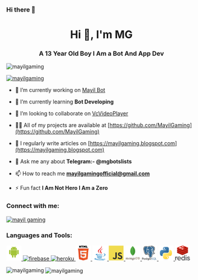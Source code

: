 ### Hi there 👋

<!--
**MayilGaming/MayilGaming** is a ✨ _special_ ✨ repository because its `README.md` (this file) appears on your GitHub profile.

Here are some ideas to get you started:

- 🔭 I’m currently working on ...
- 🌱 I’m currently learning ...
- 👯 I’m looking to collaborate on ...
- 🤔 I’m looking for help with ...
- 💬 Ask me about ...
- 📫 How to reach me: ...
- 😄 Pronouns: ...
- ⚡ Fun fact: ...
-->
<h1 align="center">Hi 👋, I'm MG</h1>
<h3 align="center">A 13 Year Old Boy I Am a Bot And App Dev</h3>

<p align="left"> <img src="https://komarev.com/ghpvc/?username=mayilgaming&label=Profile%20views&color=0e75b6&style=flat" alt="mayilgaming" /> </p>

<p align="left"> <a href="https://github.com/ryo-ma/github-profile-trophy"><img src="https://github-profile-trophy.vercel.app/?username=mayilgaming" alt="mayilgaming" /></a> </p>

- 🔭 I’m currently working on [Mayil Bot](https://github.com/MayilGaming/Mayil)

- 🌱 I’m currently learning **Bot Developing**

- 👯 I’m looking to collaborate on [VcVideoPlayer](https://github.com/TheDeCoDe/VcVideoPlayer)

- 👨‍💻 All of my projects are available at [https://github.com/MayilGaming](https://github.com/MayilGaming)

- 📝 I regularly write articles on [https://mayilgaming.blogspot.com](https://mayilgaming.blogspot.com)

- 💬 Ask me any about **Telegram:- @mgbotslists**

- 📫 How to reach me **mayilgamingofficial@gmail.com**

- ⚡ Fun fact **I Am Not Hero I Am a Zero**

<h3 align="left">Connect with me:</h3>
<p align="left">
<a href="https://www.youtube.com/c/mayil gaming" target="blank"><img align="center" src="https://raw.githubusercontent.com/rahuldkjain/github-profile-readme-generator/master/src/images/icons/Social/youtube.svg" alt="mayil gaming" height="30" width="40" /></a>
</p>

<h3 align="left">Languages and Tools:</h3>
<p align="left"> <a href="https://developer.android.com" target="_blank" rel="noreferrer"> <img src="https://raw.githubusercontent.com/devicons/devicon/master/icons/android/android-original-wordmark.svg" alt="android" width="40" height="40"/> </a> <a href="https://firebase.google.com/" target="_blank" rel="noreferrer"> <img src="https://www.vectorlogo.zone/logos/firebase/firebase-icon.svg" alt="firebase" width="40" height="40"/> </a> <a href="https://heroku.com" target="_blank" rel="noreferrer"> <img src="https://www.vectorlogo.zone/logos/heroku/heroku-icon.svg" alt="heroku" width="40" height="40"/> </a> <a href="https://www.w3.org/html/" target="_blank" rel="noreferrer"> <img src="https://raw.githubusercontent.com/devicons/devicon/master/icons/html5/html5-original-wordmark.svg" alt="html5" width="40" height="40"/> </a> <a href="https://www.java.com" target="_blank" rel="noreferrer"> <img src="https://raw.githubusercontent.com/devicons/devicon/master/icons/java/java-original.svg" alt="java" width="40" height="40"/> </a> <a href="https://developer.mozilla.org/en-US/docs/Web/JavaScript" target="_blank" rel="noreferrer"> <img src="https://raw.githubusercontent.com/devicons/devicon/master/icons/javascript/javascript-original.svg" alt="javascript" width="40" height="40"/> </a> <a href="https://www.mongodb.com/" target="_blank" rel="noreferrer"> <img src="https://raw.githubusercontent.com/devicons/devicon/master/icons/mongodb/mongodb-original-wordmark.svg" alt="mongodb" width="40" height="40"/> </a> <a href="https://www.postgresql.org" target="_blank" rel="noreferrer"> <img src="https://raw.githubusercontent.com/devicons/devicon/master/icons/postgresql/postgresql-original-wordmark.svg" alt="postgresql" width="40" height="40"/> </a> <a href="https://www.python.org" target="_blank" rel="noreferrer"> <img src="https://raw.githubusercontent.com/devicons/devicon/master/icons/python/python-original.svg" alt="python" width="40" height="40"/> </a> <a href="https://redis.io" target="_blank" rel="noreferrer"> <img src="https://raw.githubusercontent.com/devicons/devicon/master/icons/redis/redis-original-wordmark.svg" alt="redis" width="40" height="40"/> </a> </p>

<p><img align="left" src="https://github-readme-stats.vercel.app/api/top-langs?username=mayilgaming&show_icons=true&locale=en&layout=compact" alt="mayilgaming" /></p>

<p>&nbsp;<img align="center" src="https://github-readme-stats.vercel.app/api?username=mayilgaming&show_icons=true&locale=en" alt="mayilgaming" /></p>
